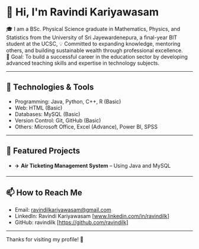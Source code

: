 # 👋 Hi, I'm Ravindi Kariyawasam

🎓 I am a BSc. Physical Science graduate in Mathematics, Physics, and Statistics from the University of Sri Jayewardenepura, a final-year BIT student at the UCSC, 
💡 Committed to expanding knowledge, mentoring others, and building sustainable wealth through professional excellence.  
🎯 Goal: To build a successful career in the education sector by developing advanced teaching skills and expertise in technology subjects.

---

## 🔧 Technologies & Tools

- Programming: Java, Python, C++, R (Basic)
- Web: HTML (Basic)
- Databases: MySQL (Basic)
- Version Control: Git, GitHub (Basic)
- Others: Microsoft Office, Excel (Advance), Power BI, SPSS

---

## 📌 Featured Projects

- ✈️ **Air Ticketing Management System** – Using Java and MySQL

---

## 📫 How to Reach Me

- Email: ravindilkariyawasam@gmail.com 
- LinkedIn: Ravindi Kariyawasam [www.linkedin.com/in/ravindilk] 
- GitHub: ravindilk [https://github.com/ravindilk]

---

Thanks for visiting my profile! 🌟
